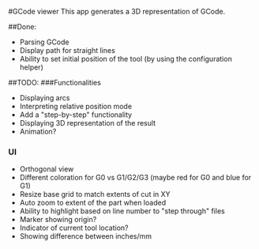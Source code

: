 #GCode viewer
This app generates a 3D representation of GCode.

##Done:
* Parsing GCode
* Display path for straight lines
* Ability to set initial position of the tool (by using the configuration helper)

##TODO:
###Functionalities
* Displaying arcs
* Interpreting relative position mode
* Add a "step-by-step" functionality
* Displaying 3D representation of the result
* Animation?
### UI
* Orthogonal view
* Different coloration for G0 vs G1/G2/G3 (maybe red for G0 and blue for G1)
* Resize base grid to match extents of cut in XY
* Auto zoom to extent of the part when loaded
* Ability to highlight based on line number to "step through" files
* Marker showing origin?
* Indicator of current tool location?
* Showing difference between inches/mm
